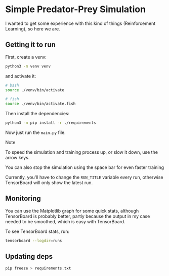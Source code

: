 # Simple Predator-Prey Simulation

I wanted to get some experience with this kind of things (Reinforcement Learning), so here we are.

## Getting it to run

First, create a venv:
```bash
python3 -m venv venv
```

and activate it:
```bash
# bash
source ./venv/bin/activate

# fish
source ./venv/bin/activate.fish
```

Then install the dependencies:
```bash
python3 -m pip install -r ./requirements
```

Now just run the `main.py` file.

> [!NOTE]
> To speed the simulation and training process up, 
> or slow it down, use the arrow keys.
> 
> You can also stop the simulation using the space bar 
> for even faster training

Currently, you'll have to change the `RUN_TITLE` variable
every run, otherwise TensorBoard will only show the latest run.

## Monitoring

You can use the Matplotlib graph for some quick stats,
although TensorBoard is probably better, 
partly because the output in my case needed to be smoothed, 
which is easy with TensorBoard.

To see TensorBoard stats, run:
```bash
tensorboard --logdir=runs
```

## Updating deps

```bash
pip freeze > requirements.txt
```